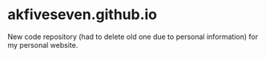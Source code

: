 # akfiveseven.github.io
New code repository (had to delete old one due to personal information) for my personal website.
